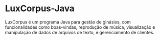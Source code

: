 # LuxCorpus-Java
LuxCorpus é um programa Java para gestão de ginásios, com funcionalidades como boas-vindas, reprodução de música, visualização e manipulação de dados de arquivos de texto, e gerenciamento de clientes.
